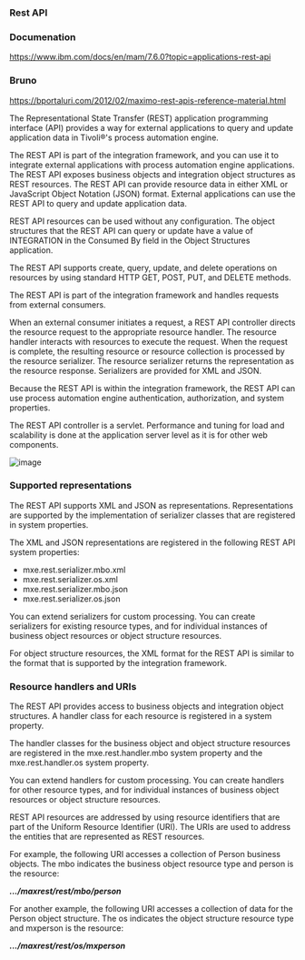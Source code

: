 ### Rest API 

### Documenation
https://www.ibm.com/docs/en/mam/7.6.0?topic=applications-rest-api

### Bruno
https://bportaluri.com/2012/02/maximo-rest-apis-reference-material.html

The Representational State Transfer (REST) application programming interface (API) provides a way for external applications to query and update application data in Tivoli®'s process automation engine.

The REST API is part of the integration framework, and you can use it to integrate external applications with process automation engine applications. The REST API exposes business objects and integration object structures as REST resources. The REST API can provide resource data in either XML or JavaScript Object Notation (JSON) format. External applications can use the REST API to query and update application data.

REST API resources can be used without any configuration. The object structures that the REST API can query or update have a value of INTEGRATION in the Consumed By field in the Object Structures application.

The REST API supports create, query, update, and delete operations on resources by using standard HTTP GET, POST, PUT, and DELETE methods.

The REST API is part of the integration framework and handles requests from external consumers.

When an external consumer initiates a request, a REST API controller directs the resource request to the appropriate resource handler. The resource handler interacts with resources to execute the request. When the request is complete, the resulting resource or resource collection is processed by the resource serializer. The resource serializer returns the representation as the resource response. Serializers are provided for XML and JSON.

Because the REST API is within the integration framework, the REST API can use process automation engine authentication, authorization, and system properties.

The REST API controller is a servlet. Performance and tuning for load and scalability is done at the application server level as it is for other web components.

![image](https://github.com/user-attachments/assets/73624d78-b0ea-468b-9656-6e353fa925c2)

### Supported representations

The REST API supports XML and JSON as representations. Representations are supported by the implementation of serializer classes that are registered in system properties.

The XML and JSON representations are registered in the following REST API system properties:

- mxe.rest.serializer.mbo.xml
- mxe.rest.serializer.os.xml
- mxe.rest.serializer.mbo.json
- mxe.rest.serializer.os.json
  
You can extend serializers for custom processing. You can create serializers for existing resource types, and for individual instances of business object resources or object structure resources.

For object structure resources, the XML format for the REST API is similar to the format that is supported by the integration framework.

### Resource handlers and URIs

The REST API provides access to business objects and integration object structures. A handler class for each resource is registered in a system property.

The handler classes for the business object and object structure resources are registered in the mxe.rest.handler.mbo system property and the mxe.rest.handler.os system property.

You can extend handlers for custom processing. You can create handlers for other resource types, and for individual instances of business object resources or object structure resources.

REST API resources are addressed by using resource identifiers that are part of the Uniform Resource Identifier (URI). The URIs are used to address the entities that are represented as REST resources.

For example, the following URI accesses a collection of Person business objects. The mbo indicates the business object resource type and person is the resource:

***.../maxrest/rest/mbo/person***

For another example, the following URI accesses a collection of data for the Person object structure. The os indicates the object structure resource type and mxperson is the resource:

***.../maxrest/rest/os/mxperson***
